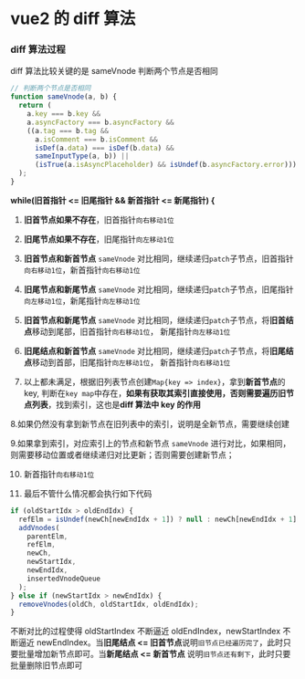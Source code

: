 # vue2 的 diff 算法

### diff 算法过程

diff 算法比较关键的是 sameVnode 判断两个节点是否相同

```js
// 判断两个节点是否相同
function sameVnode(a, b) {
  return (
    a.key === b.key &&
    a.asyncFactory === b.asyncFactory &&
    ((a.tag === b.tag &&
      a.isComment === b.isComment &&
      isDef(a.data) === isDef(b.data) &&
      sameInputType(a, b)) ||
      (isTrue(a.isAsyncPlaceholder) && isUndef(b.asyncFactory.error)))
  );
}
```

**while(旧首指针 <= 旧尾指针 && 新首指针 <= 新尾指针) {**

1. **旧首节点如果不存在**，旧首指针`向右移动1位`

2. **旧尾节点如果不存在**，旧尾指针`向左移动1位`

3. **旧首节点和新首节点** `sameVnode` 对比相同，继续递归`patch`子节点，旧首指针`向右移动1位`，新首指针`向右移动1位`

4. **旧尾节点和新尾节点** `sameVnode` 对比相同，继续递归`patch`子节点，旧尾指针`向左移动1位`，新尾指针`向左移动1位`

5. **旧首节点和新尾节点** `sameVnode` 对比相同，继续递归`patch`子节点，将**旧首结点**移动到尾部，旧首指针`向右移动1位`，
   新尾指针`向左移动1位`

6. **旧尾结点和新首节点** `sameVnode` 对比相同，继续递归`patch`子节点，将**旧尾结点**移动到首部，旧尾指针`向左移动1位`，
   新首指针`向右移动1位`

7. 以上都未满足，根据旧列表节点创建`Map{key => index}`，拿到**新首节点**的 key, 判断在`key map`中存在，**如果有获取其索引直接使用，否则需要遍历旧节点列表**，找到索引，这也是**diff 算法中 key 的作用**

8.如果仍然没有拿到新节点在旧列表中的索引，说明是全新节点，需要继续创建

9.如果拿到索引，对应索引上的节点和新节点 `sameVnode` 进行对比，如果相同，则需要移动位置或者继续递归对比更新；否则需要创建新节点；

10. 新首指针`向右移动1位`

11. 最后不管什么情况都会执行如下代码

```js
if (oldStartIdx > oldEndIdx) {
  refElm = isUndef(newCh[newEndIdx + 1]) ? null : newCh[newEndIdx + 1].elm;
  addVnodes(
    parentElm,
    refElm,
    newCh,
    newStartIdx,
    newEndIdx,
    insertedVnodeQueue
  );
} else if (newStartIdx > newEndIdx) {
  removeVnodes(oldCh, oldStartIdx, oldEndIdx);
}
```

不断对比的过程使得 oldStartIndex 不断逼近 oldEndIndex，newStartIndex 不断逼近 newEndIndex。当**旧尾结点 <= 旧首节点**说明`旧节点已经遍历完了`，此时只要批量增加新节点即可。当**新尾结点 <= 新首节点** 说明`旧节点还有剩下`，此时只要批量删除旧节点即可
